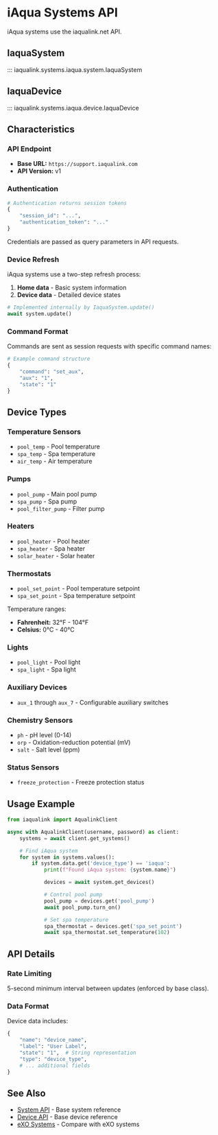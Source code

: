 # iAqua Systems API

iAqua systems use the iaqualink.net API.

## IaquaSystem

::: iaqualink.systems.iaqua.system.IaquaSystem

## IaquaDevice

::: iaqualink.systems.iaqua.device.IaquaDevice

## Characteristics

### API Endpoint

- **Base URL:** `https://support.iaqualink.com`
- **API Version:** v1

### Authentication

```python
# Authentication returns session tokens
{
    "session_id": "...",
    "authentication_token": "..."
}
```

Credentials are passed as query parameters in API requests.

### Device Refresh

iAqua systems use a two-step refresh process:

1. **Home data** - Basic system information
2. **Device data** - Detailed device states

```python
# Implemented internally by IaquaSystem.update()
await system.update()
```

### Command Format

Commands are sent as session requests with specific command names:

```python
# Example command structure
{
    "command": "set_aux",
    "aux": "1",
    "state": "1"
}
```

## Device Types

### Temperature Sensors

- `pool_temp` - Pool temperature
- `spa_temp` - Spa temperature
- `air_temp` - Air temperature

### Pumps

- `pool_pump` - Main pool pump
- `spa_pump` - Spa pump
- `pool_filter_pump` - Filter pump

### Heaters

- `pool_heater` - Pool heater
- `spa_heater` - Spa heater
- `solar_heater` - Solar heater

### Thermostats

- `pool_set_point` - Pool temperature setpoint
- `spa_set_point` - Spa temperature setpoint

Temperature ranges:
- **Fahrenheit:** 32°F - 104°F
- **Celsius:** 0°C - 40°C

### Lights

- `pool_light` - Pool light
- `spa_light` - Spa light

### Auxiliary Devices

- `aux_1` through `aux_7` - Configurable auxiliary switches

### Chemistry Sensors

- `ph` - pH level (0-14)
- `orp` - Oxidation-reduction potential (mV)
- `salt` - Salt level (ppm)

### Status Sensors

- `freeze_protection` - Freeze protection status

## Usage Example

```python
from iaqualink import AqualinkClient

async with AqualinkClient(username, password) as client:
    systems = await client.get_systems()

    # Find iAqua system
    for system in systems.values():
        if system.data.get('device_type') == 'iaqua':
            print(f"Found iAqua system: {system.name}")

            devices = await system.get_devices()

            # Control pool pump
            pool_pump = devices.get('pool_pump')
            await pool_pump.turn_on()

            # Set spa temperature
            spa_thermostat = devices.get('spa_set_point')
            await spa_thermostat.set_temperature(102)
```

## API Details

### Rate Limiting

5-second minimum interval between updates (enforced by base class).

### Data Format

Device data includes:
```python
{
    "name": "device_name",
    "label": "User Label",
    "state": "1",  # String representation
    "type": "device_type",
    # ... additional fields
}
```

## See Also

- [System API](system.md) - Base system reference
- [Device API](device.md) - Base device reference
- [eXO Systems](exo.md) - Compare with eXO systems
